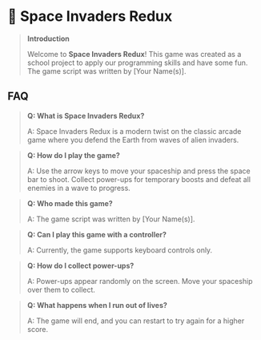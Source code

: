 # 🚀 Space Invaders Redux

> **Introduction**
>
> Welcome to **Space Invaders Redux**! This game was created as a school project to apply our programming skills and have some fun. The game script was written by [Your Name(s)].

## FAQ

> **Q: What is Space Invaders Redux?**
>
> A: Space Invaders Redux is a modern twist on the classic arcade game where you defend the Earth from waves of alien invaders.

> **Q: How do I play the game?**
>
> A: Use the arrow keys to move your spaceship and press the space bar to shoot. Collect power-ups for temporary boosts and defeat all enemies in a wave to progress.

> **Q: Who made this game?**
>
> A: The game script was written by [Your Name(s)].

> **Q: Can I play this game with a controller?**
>
> A: Currently, the game supports keyboard controls only.

> **Q: How do I collect power-ups?**
>
> A: Power-ups appear randomly on the screen. Move your spaceship over them to collect.

> **Q: What happens when I run out of lives?**
>
> A: The game will end, and you can restart to try again for a higher score.
